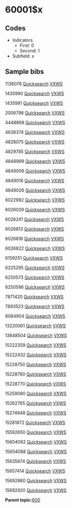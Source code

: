 # 60001$x

## Codes

-   Indicators
    -   First: 0
    -   Second: 1
-   Subfield: x

## Sample bibs

1136076 [Quicksearch](https://search.library.yale.edu/catalog/1136076) [VXWS](http://prodorbis.library.yale.edu:7014/vxws/GetHoldingsService?bibId=1136076)

1435990 [Quicksearch](https://search.library.yale.edu/catalog/1435990) [VXWS](http://prodorbis.library.yale.edu:7014/vxws/GetHoldingsService?bibId=1435990)

1435991 [Quicksearch](https://search.library.yale.edu/catalog/1435991) [VXWS](http://prodorbis.library.yale.edu:7014/vxws/GetHoldingsService?bibId=1435991)

2006798 [Quicksearch](https://search.library.yale.edu/catalog/2006798) [VXWS](http://prodorbis.library.yale.edu:7014/vxws/GetHoldingsService?bibId=2006798)

4448868 [Quicksearch](https://search.library.yale.edu/catalog/4448868) [VXWS](http://prodorbis.library.yale.edu:7014/vxws/GetHoldingsService?bibId=4448868)

4638374 [Quicksearch](https://search.library.yale.edu/catalog/4638374) [VXWS](http://prodorbis.library.yale.edu:7014/vxws/GetHoldingsService?bibId=4638374)

4828075 [Quicksearch](https://search.library.yale.edu/catalog/4828075) [VXWS](http://prodorbis.library.yale.edu:7014/vxws/GetHoldingsService?bibId=4828075)

4829785 [Quicksearch](https://search.library.yale.edu/catalog/4829785) [VXWS](http://prodorbis.library.yale.edu:7014/vxws/GetHoldingsService?bibId=4829785)

4848999 [Quicksearch](https://search.library.yale.edu/catalog/4848999) [VXWS](http://prodorbis.library.yale.edu:7014/vxws/GetHoldingsService?bibId=4848999)

4849006 [Quicksearch](https://search.library.yale.edu/catalog/4849006) [VXWS](http://prodorbis.library.yale.edu:7014/vxws/GetHoldingsService?bibId=4849006)

4849016 [Quicksearch](https://search.library.yale.edu/catalog/4849016) [VXWS](http://prodorbis.library.yale.edu:7014/vxws/GetHoldingsService?bibId=4849016)

4849026 [Quicksearch](https://search.library.yale.edu/catalog/4849026) [VXWS](http://prodorbis.library.yale.edu:7014/vxws/GetHoldingsService?bibId=4849026)

6022982 [Quicksearch](https://search.library.yale.edu/catalog/6022982) [VXWS](http://prodorbis.library.yale.edu:7014/vxws/GetHoldingsService?bibId=6022982)

6026029 [Quicksearch](https://search.library.yale.edu/catalog/6026029) [VXWS](http://prodorbis.library.yale.edu:7014/vxws/GetHoldingsService?bibId=6026029)

6026241 [Quicksearch](https://search.library.yale.edu/catalog/6026241) [VXWS](http://prodorbis.library.yale.edu:7014/vxws/GetHoldingsService?bibId=6026241)

6026813 [Quicksearch](https://search.library.yale.edu/catalog/6026813) [VXWS](http://prodorbis.library.yale.edu:7014/vxws/GetHoldingsService?bibId=6026813)

6026818 [Quicksearch](https://search.library.yale.edu/catalog/6026818) [VXWS](http://prodorbis.library.yale.edu:7014/vxws/GetHoldingsService?bibId=6026818)

6026822 [Quicksearch](https://search.library.yale.edu/catalog/6026822) [VXWS](http://prodorbis.library.yale.edu:7014/vxws/GetHoldingsService?bibId=6026822)

6159251 [Quicksearch](https://search.library.yale.edu/catalog/6159251) [VXWS](http://prodorbis.library.yale.edu:7014/vxws/GetHoldingsService?bibId=6159251)

6225295 [Quicksearch](https://search.library.yale.edu/catalog/6225295) [VXWS](http://prodorbis.library.yale.edu:7014/vxws/GetHoldingsService?bibId=6225295)

6250573 [Quicksearch](https://search.library.yale.edu/catalog/6250573) [VXWS](http://prodorbis.library.yale.edu:7014/vxws/GetHoldingsService?bibId=6250573)

6250586 [Quicksearch](https://search.library.yale.edu/catalog/6250586) [VXWS](http://prodorbis.library.yale.edu:7014/vxws/GetHoldingsService?bibId=6250586)

7871420 [Quicksearch](https://search.library.yale.edu/catalog/7871420) [VXWS](http://prodorbis.library.yale.edu:7014/vxws/GetHoldingsService?bibId=7871420)

7893523 [Quicksearch](https://search.library.yale.edu/catalog/7893523) [VXWS](http://prodorbis.library.yale.edu:7014/vxws/GetHoldingsService?bibId=7893523)

8084904 [Quicksearch](https://search.library.yale.edu/catalog/8084904) [VXWS](http://prodorbis.library.yale.edu:7014/vxws/GetHoldingsService?bibId=8084904)

13220061 [Quicksearch](https://search.library.yale.edu/catalog/13220061) [VXWS](http://prodorbis.library.yale.edu:7014/vxws/GetHoldingsService?bibId=13220061)

13848504 [Quicksearch](https://search.library.yale.edu/catalog/13848504) [VXWS](http://prodorbis.library.yale.edu:7014/vxws/GetHoldingsService?bibId=13848504)

15222359 [Quicksearch](https://search.library.yale.edu/catalog/15222359) [VXWS](http://prodorbis.library.yale.edu:7014/vxws/GetHoldingsService?bibId=15222359)

15222432 [Quicksearch](https://search.library.yale.edu/catalog/15222432) [VXWS](http://prodorbis.library.yale.edu:7014/vxws/GetHoldingsService?bibId=15222432)

15228750 [Quicksearch](https://search.library.yale.edu/catalog/15228750) [VXWS](http://prodorbis.library.yale.edu:7014/vxws/GetHoldingsService?bibId=15228750)

15228760 [Quicksearch](https://search.library.yale.edu/catalog/15228760) [VXWS](http://prodorbis.library.yale.edu:7014/vxws/GetHoldingsService?bibId=15228760)

15228770 [Quicksearch](https://search.library.yale.edu/catalog/15228770) [VXWS](http://prodorbis.library.yale.edu:7014/vxws/GetHoldingsService?bibId=15228770)

15259080 [Quicksearch](https://search.library.yale.edu/catalog/15259080) [VXWS](http://prodorbis.library.yale.edu:7014/vxws/GetHoldingsService?bibId=15259080)

15262765 [Quicksearch](https://search.library.yale.edu/catalog/15262765) [VXWS](http://prodorbis.library.yale.edu:7014/vxws/GetHoldingsService?bibId=15262765)

15274948 [Quicksearch](https://search.library.yale.edu/catalog/15274948) [VXWS](http://prodorbis.library.yale.edu:7014/vxws/GetHoldingsService?bibId=15274948)

15281872 [Quicksearch](https://search.library.yale.edu/catalog/15281872) [VXWS](http://prodorbis.library.yale.edu:7014/vxws/GetHoldingsService?bibId=15281872)

15592650 [Quicksearch](https://search.library.yale.edu/catalog/15592650) [VXWS](http://prodorbis.library.yale.edu:7014/vxws/GetHoldingsService?bibId=15592650)

15604082 [Quicksearch](https://search.library.yale.edu/catalog/15604082) [VXWS](http://prodorbis.library.yale.edu:7014/vxws/GetHoldingsService?bibId=15604082)

15604088 [Quicksearch](https://search.library.yale.edu/catalog/15604088) [VXWS](http://prodorbis.library.yale.edu:7014/vxws/GetHoldingsService?bibId=15604088)

15635874 [Quicksearch](https://search.library.yale.edu/catalog/15635874) [VXWS](http://prodorbis.library.yale.edu:7014/vxws/GetHoldingsService?bibId=15635874)

15657414 [Quicksearch](https://search.library.yale.edu/catalog/15657414) [VXWS](http://prodorbis.library.yale.edu:7014/vxws/GetHoldingsService?bibId=15657414)

15692860 [Quicksearch](https://search.library.yale.edu/catalog/15692860) [VXWS](http://prodorbis.library.yale.edu:7014/vxws/GetHoldingsService?bibId=15692860)

15692920 [Quicksearch](https://search.library.yale.edu/catalog/15692920) [VXWS](http://prodorbis.library.yale.edu:7014/vxws/GetHoldingsService?bibId=15692920)

**Parent topic:**[600](../../tags/600/600.md)

